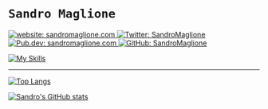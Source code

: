 # `Sandro Maglione`

<p>
       <a href="https://www.sandromaglione.com/">
    <img alt="website: sandromaglione.com" src="https://img.shields.io/badge/website-sandromaglione.com-blue" target="_blank" />
  </a>
    <a href="https://twitter.com/SandroMaglione">
    <img alt="Twitter: SandroMaglione" src="https://img.shields.io/twitter/follow/SandroMaglione.svg?style=social" target="_blank" />
  </a>
   <a href="https://pub.dev/publishers/sandromaglione.com/packages">
    <img alt="Pub.dev: sandromaglione.com" src="https://img.shields.io/badge/dart-pub.dev-blue?logo=dart" target="_blank" />
  </a>
    <a href="https://github.com/SandroMaglione">
    <img alt="GitHub: SandroMaglione" src="https://img.shields.io/github/followers/SandroMaglione?label=Follow&style=social" target="_blank" />
  </a>
</p>

[![My Skills](https://skillicons.dev/icons?i=ts,nextjs,react,tailwind,dart,flutter,supabase,vscode,haskell)](https://www.sandromaglione.com)

***

[![Top Langs](https://github-readme-stats.vercel.app/api/top-langs/?username=sandromaglione&hide=javascript,c%2B%2B,cmake,c,llvm&theme=nightowl)](https://www.sandromaglione.com)

[![Sandro's GitHub stats](https://github-readme-stats.vercel.app/api?username=sandromaglione&theme=nightowl)](https://www.sandromaglione.com)
